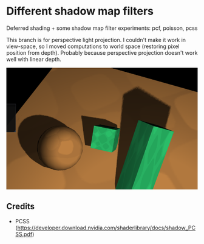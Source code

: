 # Different shadow map filters

Deferred shading + some shadow map filter experiments: pcf, poisson, pcss

This branch is for perspective light projection.
I couldn't make it work in view-space, so I moved computations to world space (restoring pixel position from depth).
Probably because perspective projection doesn't work well with linear depth.

![pcss](https://github.com/abadonna/defold-pcss/blob/main/demo.png)

## Credits

* PCSS (https://developer.download.nvidia.com/shaderlibrary/docs/shadow_PCSS.pdf)
